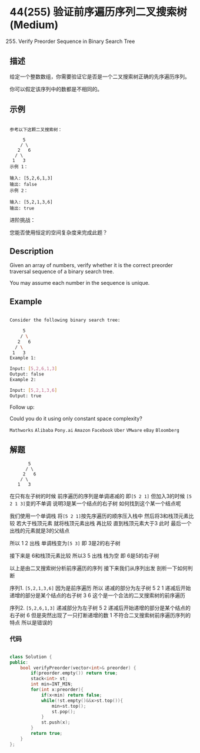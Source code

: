 # 44(255) 验证前序遍历序列二叉搜索树(Medium)

255. Verify Preorder Sequence in Binary Search Tree

## 描述

给定一个整数数组，你需要验证它是否是一个二叉搜索树正确的先序遍历序列。

你可以假定该序列中的数都是不相同的。

## 示例

```

参考以下这颗二叉搜索树：

     5
    / \
   2   6
  / \
 1   3
示例 1：

输入: [5,2,6,1,3]
输出: false
示例 2：

输入: [5,2,1,3,6]
输出: true

```

进阶挑战：

您能否使用恒定的空间复杂度来完成此题？

## Description

Given an array of numbers, verify whether it is the correct preorder traversal sequence of a binary search tree.

You may assume each number in the sequence is unique.

## Example

```bash

Consider the following binary search tree: 

     5
    / \
   2   6
  / \
 1   3
Example 1:

Input: [5,2,6,1,3]
Output: false
Example 2:

Input: [5,2,1,3,6]
Output: true

```

Follow up:

Could you do it using only constant space complexity?

`Mathworks` `Alibaba` `Pony.ai` `Amazon` `Facebook` `Uber` `VMware` `eBay` `Bloomberg`

## 解题

```
       5
      / \
     2   6
    / \
   1   3
```

在只有左子树的时候 前序遍历的序列是单调递减的 即`[5 2 1]` 但加入3的时候 `[5 2 1 3]`变的不单调 说明3是某一个结点的右子树 如何找到这个某一个结点呢 

我们使用一个单调栈 将`[5 2 1]`按先序遍历的顺序压入栈中 然后将3和栈顶元素比较 若大于栈顶元素 就将栈顶元素出栈 再比较 直到栈顶元素大于3 此时 最后一个出栈的元素就是3的父结点

所以 1 2 出栈 单调栈变为`[5 3]` 即 3是2的右子树  

接下来是 6和栈顶元素比较 所以3 5 出栈 栈为空 即 6是5的右子树 

以上是由二叉搜索树分析前序遍历的序列  接下来我们从序列出发 剖析一下如何判断

序列1. `[5,2,1,3,6]` 因为是前序遍历 所以 递减的部分为左子树 5 2 1 递减后开始递增的部分是某个结点的右子树 3 6 这个是一个合法的二叉搜索树的前序遍历

序列2. `[5,2,6,1,3]` 递减部分为左子树 5 2 递减后开始递增的部分是某个结点的右子树 6 但是突然出现了一只打断递增的数 1 不符合二叉搜索树前序遍历序列的特点 所以是错误的

### 代码

```C++

class Solution {
public:
    bool verifyPreorder(vector<int>& preorder) {
        if(preorder.empty()) return true;
        stack<int> st;
        int min=INT_MIN;
        for(int x:preorder){
            if(x<min) return false;
            while(!st.empty()&&x>st.top()){
                min=st.top();
                st.pop();
            }
            st.push(x);
        }
        return true;
    }
};

```